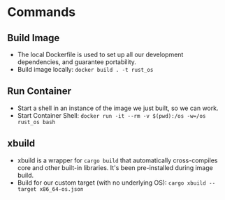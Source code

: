 # Commands

## Build Image
* The local Dockerfile is used to set up all our development dependencies, and guarantee portability.
* Build image locally: `docker build . -t rust_os`

## Run Container
* Start a shell in an instance of the image we just built, so we can work.
* Start Container Shell: `docker run -it --rm -v $(pwd):/os -w=/os rust_os bash`

## xbuild
* xbuild is a wrapper for `cargo build` that automatically cross-compiles core and other built-in libraries. It's been pre-installed during image build.
* Build for our custom target (with no underlying OS): `cargo xbuild --target x86_64-os.json`
